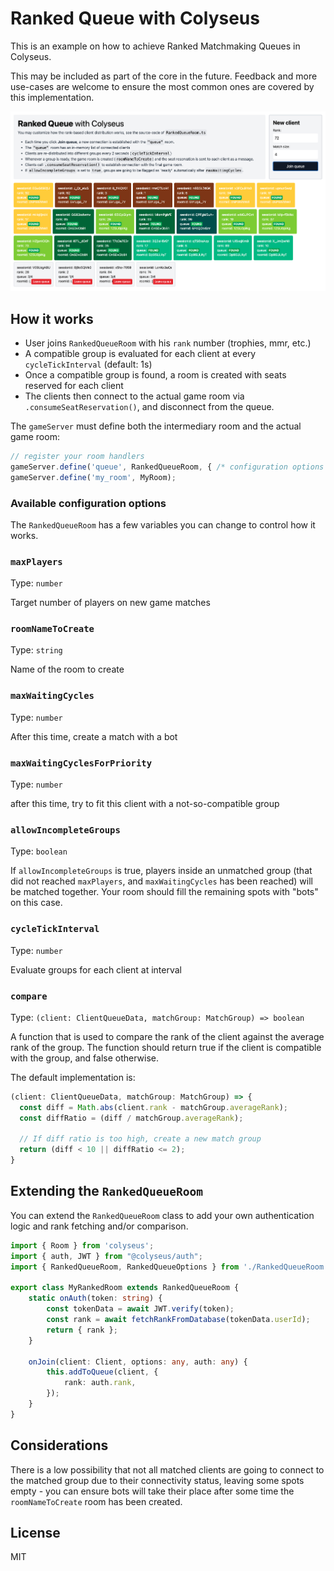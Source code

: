 # Ranked Queue with Colyseus

This is an example on how to achieve Ranked Matchmaking Queues in Colyseus.

This may be included as part of the core in the future. Feedback and more
use-cases are welcome to ensure the most common ones are covered by this
implementation.

<img src="images/screenshot.png?raw=1" />

## How it works

- User joins `RankedQueueRoom` with his `rank` number (trophies, mmr, etc.)
- A compatible group is evaluated for each client at every `cycleTickInterval` (default:
 1s)
- Once a compatible group is found, a room is created with seats reserved for each
	client
- The clients then connect to the actual game room via `.consumeSeatReservation()`, and disconnect from the queue.

The `gameServer` must define both the intermediary room and the actual game room:

```typescript
// register your room handlers
gameServer.define('queue', RankedQueueRoom, { /* configuration options */ });
gameServer.define('my_room', MyRoom);
```

### Available configuration options

The `RankedQueueRoom` has a few variables you can change to control how it works.

### `maxPlayers`
Type: `number`

Target number of players on new game matches

### `roomNameToCreate`
Type: `string`

Name of the room to create

### `maxWaitingCycles`
Type: `number`

After this time, create a match with a bot

### `maxWaitingCyclesForPriority`
Type: `number`

after this time, try to fit this client with a not-so-compatible group

### `allowIncompleteGroups`
Type: `boolean`

If `allowIncompleteGroups` is true, players inside an unmatched group (that did not reached `maxPlayers`, and `maxWaitingCycles` has been reached) will be matched together. Your room should fill the remaining spots with "bots" on this case.

### `cycleTickInterval`
Type: `number`

Evaluate groups for each client at interval

### `compare`
Type: `(client: ClientQueueData, matchGroup: MatchGroup) => boolean`

A function that is used to compare the rank of the client against the average rank of the group. The function should return true if the client is compatible with the group, and false otherwise.

The default implementation is:

```typescript
(client: ClientQueueData, matchGroup: MatchGroup) => {
  const diff = Math.abs(client.rank - matchGroup.averageRank);
  const diffRatio = (diff / matchGroup.averageRank);

  // If diff ratio is too high, create a new match group
  return (diff < 10 || diffRatio <= 2);
}
```

## Extending the `RankedQueueRoom`

You can extend the `RankedQueueRoom` class to add your own authentication logic and rank fetching and/or comparison.

```typescript
import { Room } from 'colyseus';
import { auth, JWT } from "@colyseus/auth";
import { RankedQueueRoom, RankedQueueOptions } from './RankedQueueRoom';

export class MyRankedRoom extends RankedQueueRoom {
	static onAuth(token: string) {
		const tokenData = await JWT.verify(token);
		const rank = await fetchRankFromDatabase(tokenData.userId);
		return { rank };
	}

	onJoin(client: Client, options: any, auth: any) {
		this.addToQueue(client, {
			rank: auth.rank,
		});
	}
}
```


## Considerations

There is a low possibility that not all matched clients are going to connect to
the matched group due to their connectivity status, leaving some spots empty -
you can ensure bots will take their place after some time the `roomNameToCreate`
room has been created.

## License

MIT
